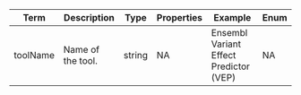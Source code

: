 |Term | Description | Type | Properties | Example | Enum|
| ---| ---| ---| ---| ---| --- |
| toolName | Name of the tool. | string | NA | Ensembl Variant Effect Predictor (VEP) | NA|
